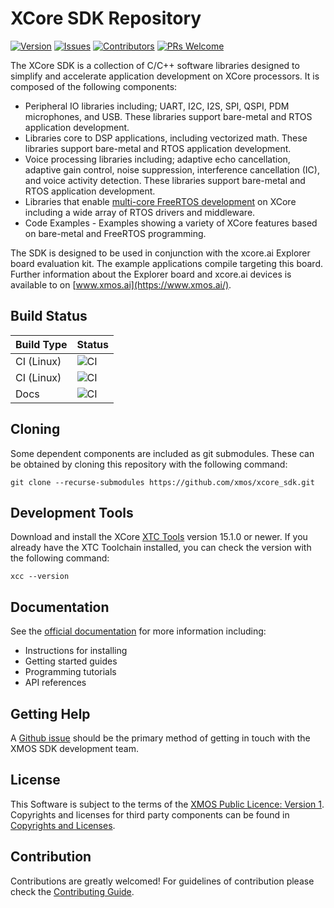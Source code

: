 # XCore SDK Repository

[![Version](https://img.shields.io/github/v/release/xmos/xcore_sdk?include_prereleases)](https://github.com/xmos/xcore_sdk/releases/latest)
[![Issues](https://img.shields.io/github/issues/xmos/xcore_sdk)](https://github.com/xmos/xcore_sdk/issues)
[![Contributors](https://img.shields.io/github/contributors/xmos/xcore_sdk)](https://github.com/xmos/xcore_sdk/graphs/contributors)
[![PRs Welcome](https://img.shields.io/badge/PRs-welcome-brightgreen.svg?style=flat-square)](https://github.com/xmos/xcore_sdk/pulls)

The XCore SDK is a collection of C/C++ software libraries designed to simplify and accelerate application development on XCore processors. It is composed of the following components:

- Peripheral IO libraries including; UART, I2C, I2S, SPI, QSPI, PDM microphones, and USB. These libraries support bare-metal and RTOS application development.
- Libraries core to DSP applications, including vectorized math.  These libraries support bare-metal and RTOS application development. 
- Voice processing libraries including; adaptive echo cancellation, adaptive gain control, noise suppression, interference cancellation (IC), and voice activity detection. These libraries support bare-metal and RTOS application development.
- Libraries that enable [multi-core FreeRTOS development](https://www.freertos.org/symmetric-multiprocessing-introduction.html) on XCore including a wide array of RTOS drivers and middleware.
- Code Examples - Examples showing a variety of XCore features based on bare-metal and FreeRTOS programming.

The SDK is designed to be used in conjunction with the xcore.ai Explorer board evaluation kit. The example applications compile targeting this board. Further information about the Explorer board and xcore.ai devices is available to on [www.xmos.ai](https://www.xmos.ai/).

## Build Status

Build Type       |    Status     |
-----------      | --------------|
CI (Linux)       | ![CI](https://github.com/xmos/xcore_sdk/actions/workflows/ci_examples.yml/badge.svg?branch=develop&event=push) |
CI (Linux)       | ![CI](https://github.com/xmos/xcore_sdk/actions/workflows/ci_tests.yml/badge.svg?branch=develop&event=push) |
Docs             | ![CI](https://github.com/xmos/xcore_sdk/actions/workflows/docs.yml/badge.svg?branch=develop&event=push) |

## Cloning

Some dependent components are included as git submodules. These can be obtained by cloning this repository with the following command:

    git clone --recurse-submodules https://github.com/xmos/xcore_sdk.git

## Development Tools

Download and install the XCore [XTC Tools](https://www.xmos.ai/software-tools/) version 15.1.0 or newer. If you already have the XTC Toolchain installed, you can check the version with the following command:

    xcc --version

## Documentation

See the [official documentation](https://www.xmos.ai/xcore-sdk/) for more information including:

- Instructions for installing
- Getting started guides
- Programming tutorials
- API references

## Getting Help

A [Github issue](https://github.com/xmos/xcore_sdk/issues/new/choose) should be the primary method of getting in touch with the XMOS SDK development team.

## License

This Software is subject to the terms of the [XMOS Public Licence: Version 1](https://github.com/xmos/xcore_sdk/blob/develop/LICENSE.rst). Copyrights and licenses for third party components can be found in [Copyrights and Licenses](https://github.com/xmos/xcore_sdk/blob/develop/doc/copyright.rst).

## Contribution

Contributions are greatly welcomed! For guidelines of contribution please check the [Contributing Guide](https://github.com/xmos/xcore_sdk/blob/develop/doc/contributing.rst).

